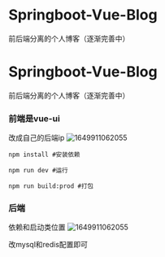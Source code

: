 # Springboot-Vue-Blog
前后端分离的个人博客（逐渐完善中）

# Springboot-Vue-Blog
前后端分离的个人博客（逐渐完善中）

### 前端是vue-ui

改成自己的后端ip
![1649911062055](https://user-images.githubusercontent.com/73115010/163314613-d93da7f6-15c8-4458-bd77-7eec7e9d367d.png)

```
npm install #安装依赖

npm run dev #运行

npm run build:prod #打包
```

### 后端
依赖和启动类位置
![1649911062055](https://user-images.githubusercontent.com/73115010/163314655-7db22c05-0e99-4045-b0e1-9440c35afd8d.png)

改mysql和redis配置即可
